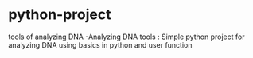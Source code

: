 # python-project
tools of analyzing DNA
-Analyzing DNA tools :
Simple python project for analyzing DNA using basics in python and user function
